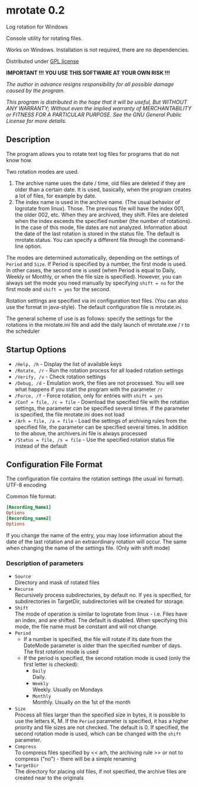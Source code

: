 mrotate 0.2
===========

Log rotation for Windows

Console utility for rotating files.

Works on Windows. Installation is not required, there are no dependencies.

Distributed under [GPL license](http://www.gnu.org/licenses/gpl-3.0.html)

**IMPORTANT !!! YOU USE THIS SOFTWARE AT YOUR OWN RISK !!!**

*The author in advance resigns responsibility for all possible damage caused by the program.*

*This program is distributed in the hope that it will be useful,
But WITHOUT ANY WARRANTY; Without even the implied warranty of
MERCHANTABILITY or FITNESS FOR A PARTICULAR PURPOSE. See the
GNU General Public License for more details.*


## Description


The program allows you to rotate text log files for programs that do not know how.

Two rotation modes are used.

1. The archive name uses the date / time, old files are deleted if they are older than a certain date. It is used, basically, when the program creates a lot of files, for example by date.
2. The index name is used in the archive name. (The usual behavior of logrotate from linux). Those. The previous file will have the index 001, the older 002, etc. When they are archived, they shift. Files are deleted when the index exceeds the specified number (the number of rotations).
In the case of this mode, file dates are not analyzed. Information about the date of the last rotation is stored in the status file. The default is mrotate.status. You can specify a different file through the command-line option.

The modes are determined automatically, depending on the settings of `Period` and `Size`. If Period is specified by a number, the first mode is used. In other cases, the second one is used (when Period is equal to Daily, Weekly or Monthly, or when the file size is specified). However, you can always set the mode you need manually by specifying `shift = no` for the first mode and `shift = yes` for the second.

Rotation settings are specified via ini configuration text files. (You can also use the format in java-style).
The default configuration file is mrotate.ini.

The general scheme of use is as follows: specify the settings for the rotations in the mrotate.ini file and add the daily launch of mrotate.exe / r to the scheduler

## Startup Options

* `/Help, /h` - Display the list of available keys
* `/Rotate, /r` - Run the rotation process for all loaded rotation settings
* `/Verify, /v` - Check rotation settings
* `/Debug, /d` - Emulation work, the files are not processed. You will see what happens if you start the program with the parameter `/r`
* `/Force, /f` - Force rotation, only for entries with `shift = yes`
* `/Conf = file, /c = file` - Download the specified file with the rotation settings, the parameter can be specified several times. If the parameter is specified, the file mrotate.ini does not load
* `/Arh = file, /a = file` - Load the settings of archiving rules from the specified file, the parameter can be specified several times. In addition to the above, the archivers.ini file is always processed
* `/Status = file, /s = file` - Use the specified rotation status file instead of the default

## Configuration File Format

The configuration file contains the rotation settings (the usual ini format). UTF-8 encoding


Common file format:

```ini
[Recording_Name1]
Options
[Recording_name2]
Options
```

If you change the name of the entry, you may lose information about the date of the last rotation and an extraordinary rotation will occur. The same when changing the name of the settings file. (Only with shift mode)

### Description of parameters

* `Source`  
 Directory and mask of rotated files
* `Recurse`  
 Recursively process subdirectories, by default no. If yes is specified, for subdirectories in TargetDir, subdirectories will be created for storage.
* `Shift`  
 The mode of operation is similar to logrotate from linux - i.e. Files have an index, and are shifted. The default is disabled. When specifying this mode, the file name must be constant and will not change.
* `Period`  
  * If a number is specified, the file will rotate if its date from the DateMode parameter is older than the specified number of days. The first rotation mode is used
  * If the period is specified, the second rotation mode is used (only the first letter is checked):
    * `Daily`  
        Daily.
    * `Weekly`  
        Weekly. Usually on Mondays
    * `Monthly`  
        Monthly. Usually on the 1st of the month
* `Size`  
 Process all files larger than the specified size in bytes, it is possible to use the letters K, M. If the `Period` parameter is specified, it has a higher priority and file sizes are not checked. The default is 0. If specified, the second rotation mode is used, which can be changed with the `shift` parameter.
* `Compress`  
 To compress files specified by << arh, the archiving rule >> or not to compress ("no") - there will be a simple renaming
* `TargetDir`  
 The directory for placing old files, if not specified, the archive files are created near to the originals